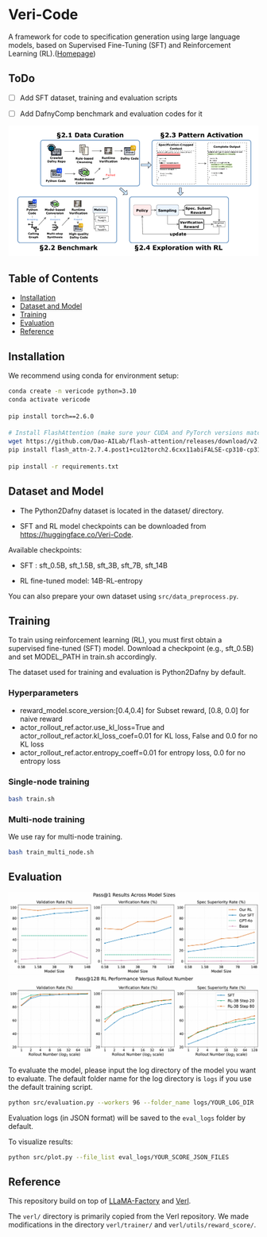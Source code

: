 # Veri-Code

A framework for code to specification generation using large language models, based on Supervised Fine-Tuning (SFT) and Reinforcement Learning (RL).([Homepage](https://bruno686.github.io/ReForm/))

## ToDo
- [ ] Add SFT dataset, training and evaluation scripts
- [ ] Add DafnyComp benchmark and evaluation codes for it


![Overall Pipeline](assets/pipeline.png)

## Table of Contents
- [Installation](#installation)
- [Dataset and Model](#dataset-and-model)
- [Training](#training)
- [Evaluation](#evaluation)
- [Reference](#reference)

## Installation
We recommend using conda for environment setup:

```bash
conda create -n vericode python=3.10
conda activate vericode

pip install torch==2.6.0

# Install FlashAttention (make sure your CUDA and PyTorch versions match)
wget https://github.com/Dao-AILab/flash-attention/releases/download/v2.7.4.post1/flash_attn-2.7.4.post1+cu12torch2.6cxx11abiFALSE-cp310-cp310-linux_x86_64.whl
pip install flash_attn-2.7.4.post1+cu12torch2.6cxx11abiFALSE-cp310-cp310-linux_x86_64.whl

pip install -r requirements.txt
```

## Dataset and Model
- The Python2Dafny dataset is located in the dataset/ directory.

- SFT and RL model checkpoints can be downloaded from https://huggingface.co/Veri-Code.

Available checkpoints:

- SFT : sft_0.5B, sft_1.5B, sft_3B, sft_7B, sft_14B

- RL fine-tuned model: 14B-RL-entropy

You can also prepare your own dataset using `src/data_preprocess.py`.


## Training

To train using reinforcement learning (RL), you must first obtain a supervised fine-tuned (SFT) model. Download a checkpoint (e.g., sft_0.5B) and set MODEL_PATH in train.sh accordingly.

The dataset used for training and evaluation is Python2Dafny by default.

### Hyperparameters 
- reward_model.score_version:[0.4,0.4] for Subset reward, [0.8, 0.0] for naive reward
- actor_rollout_ref.actor.use_kl_loss=True and actor_rollout_ref.actor.kl_loss_coef=0.01 for KL loss, False and 0.0 for no KL loss
- actor_rollout_ref.actor.entropy_coeff=0.01 for entropy loss, 0.0 for no entropy loss



### Single-node training

```bash
bash train.sh
```

### Multi-node training
We use ray for multi-node training.

```bash
bash train_multi_node.sh
```



## Evaluation

![Scaling law](assets/scaling_law.png)
![Rollout-128](assets/pass_128_results.png)

To evaluate the model, please input the log directory of the model you want to evaluate. The default folder name for the log directory is `logs` if you use the default training script.
```bash
python src/evaluation.py --workers 96 --folder_name logs/YOUR_LOG_DIR
```

Evaluation logs (in JSON format) will be saved to the `eval_logs` folder by default.

To visualize results:

```bash
python src/plot.py --file_list eval_logs/YOUR_SCORE_JSON_FILES
```


## Reference
This repository build on top of [LLaMA-Factory](https://github.com/hiyouga/LLaMA-Factory) and [Verl](https://github.com/volcengine/verl). 

The `verl/` directory is primarily copied from the Verl repository. We made modifications in the directory `verl/trainer/` and `verl/utils/reward_score/`.